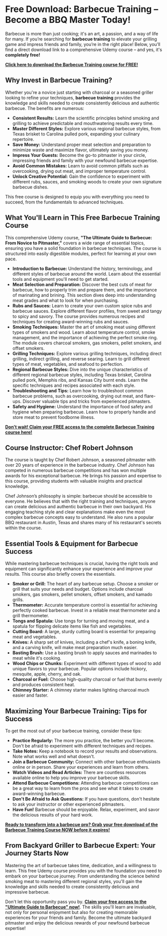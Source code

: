 # Free Download: Barbecue Training – Become a BBQ Master Today!

Barbecue is more than just cooking; it's an art, a passion, and a way of life for many. If you’re searching for **barbecue training** to elevate your grilling game and impress friends and family, you’re in the right place! Below, you’ll find a direct download link to a comprehensive Udemy course – and yes, it's **completely free!**

[**Click here to download the Barbecue Training course for FREE!**](https://udemywork.com/barbecue-training)

## Why Invest in Barbecue Training?

Whether you're a novice just starting with charcoal or a seasoned griller looking to refine your techniques, **barbecue training** provides the knowledge and skills needed to create consistently delicious and authentic barbecue. The benefits are numerous:

*   **Consistent Results:** Learn the scientific principles behind smoking and grilling to achieve predictable and mouthwatering results every time.
*   **Master Different Styles:** Explore various regional barbecue styles, from Texas brisket to Carolina pulled pork, expanding your culinary repertoire.
*   **Save Money:** Understand proper meat selection and preparation to minimize waste and maximize flavor, ultimately saving you money.
*   **Impress Your Guests:** Become the go-to pitmaster in your circle, impressing friends and family with your newfound barbecue expertise.
*   **Avoid Common Mistakes:** Learn to avoid common pitfalls such as overcooking, drying out meat, and improper temperature control.
*   **Unlock Creative Potential:** Gain the confidence to experiment with different rubs, sauces, and smoking woods to create your own signature barbecue dishes.

This free course is designed to equip you with everything you need to succeed, from the fundamentals to advanced techniques.

## What You'll Learn in This Free Barbecue Training Course

This comprehensive Udemy course, **"The Ultimate Guide to Barbecue: From Novice to Pitmaster,"** covers a wide range of essential topics, ensuring you have a solid foundation in barbecue techniques. The course is structured into easily digestible modules, perfect for learning at your own pace.

*   **Introduction to Barbecue:** Understand the history, terminology, and different styles of barbecue around the world. Learn about the essential tools and equipment you'll need to get started.
*   **Meat Selection and Preparation:** Discover the best cuts of meat for barbecue, how to properly trim and prepare them, and the importance of marinating and brining. This section dives deep into understanding meat grades and what to look for when purchasing.
*   **Rubs and Sauces:** Learn to create your own custom spice rubs and barbecue sauces. Explore different flavor profiles, from sweet and tangy to spicy and savory. The course provides numerous recipes and techniques for creating award-winning rubs and sauces.
*   **Smoking Techniques:** Master the art of smoking meat using different types of smokers and wood. Learn about temperature control, smoke management, and the importance of achieving the perfect smoke ring. The module covers charcoal smokers, gas smokers, pellet smokers, and offset smokers.
*   **Grilling Techniques:** Explore various grilling techniques, including direct grilling, indirect grilling, and reverse searing. Learn to grill different types of meat, vegetables, and seafood to perfection.
*   **Regional Barbecue Styles:** Dive into the unique characteristics of different regional barbecue styles, including Texas brisket, Carolina pulled pork, Memphis ribs, and Kansas City burnt ends. Learn the specific techniques and recipes associated with each style.
*   **Troubleshooting and Tips:** Learn how to troubleshoot common barbecue problems, such as overcooking, drying out meat, and flare-ups. Discover valuable tips and tricks from experienced pitmasters.
*   **Safety and Hygiene:** Understand the importance of food safety and hygiene when preparing barbecue. Learn how to properly handle and store meat to prevent foodborne illness.

[**Don't wait! Claim your FREE access to the complete Barbecue Training course here!**](https://udemywork.com/barbecue-training)

## Course Instructor: Chef Robert Johnson

The course is taught by Chef Robert Johnson, a seasoned pitmaster with over 20 years of experience in the barbecue industry. Chef Johnson has competed in numerous barbecue competitions and has won multiple awards for his exceptional barbecue. He brings his passion and expertise to this course, providing students with valuable insights and practical knowledge.

Chef Johnson’s philosophy is simple: barbecue should be accessible to everyone. He believes that with the right training and techniques, anyone can create delicious and authentic barbecue in their own backyard. His engaging teaching style and clear explanations make even the most complex barbecue concepts easy to understand. He also runs a popular BBQ restaurant in Austin, Texas and shares many of his restaurant's secrets within the course.

## Essential Tools & Equipment for Barbecue Success

While mastering barbecue techniques is crucial, having the right tools and equipment can significantly enhance your experience and improve your results. This course also briefly covers the essentials.

*   **Smoker or Grill:** The heart of any barbecue setup. Choose a smoker or grill that suits your needs and budget. Options include charcoal smokers, gas smokers, pellet smokers, offset smokers, and kamado grills.
*   **Thermometer:** Accurate temperature control is essential for achieving perfectly cooked barbecue. Invest in a reliable meat thermometer and a grill thermometer.
*   **Tongs and Spatula:** Use tongs for turning and moving meat, and a spatula for flipping delicate items like fish and vegetables.
*   **Cutting Board:** A large, sturdy cutting board is essential for preparing meat and vegetables.
*   **Knives:** A sharp set of knives, including a chef's knife, a boning knife, and a carving knife, will make meat preparation much easier.
*   **Basting Brush:** Use a basting brush to apply sauces and marinades to meat while it's cooking.
*   **Wood Chips or Chunks:** Experiment with different types of wood to add unique flavors to your barbecue. Popular options include hickory, mesquite, apple, cherry, and oak.
*   **Charcoal or Fuel:** Choose high-quality charcoal or fuel that burns evenly and produces consistent heat.
*   **Chimney Starter:** A chimney starter makes lighting charcoal much easier and faster.

## Maximizing Your Barbecue Training: Tips for Success

To get the most out of your barbecue training, consider these tips:

*   **Practice Regularly:** The more you practice, the better you'll become. Don't be afraid to experiment with different techniques and recipes.
*   **Take Notes:** Keep a notebook to record your results and observations. Note what works well and what doesn't.
*   **Join a Barbecue Community:** Connect with other barbecue enthusiasts online or in person. Share your experiences and learn from others.
*   **Watch Videos and Read Articles:** There are countless resources available online to help you improve your barbecue skills.
*   **Attend Barbecue Competitions:** Attending barbecue competitions can be a great way to learn from the pros and see what it takes to create award-winning barbecue.
*   **Don't Be Afraid to Ask Questions:** If you have questions, don't hesitate to ask your instructor or other experienced pitmasters.
*   **Have Fun!** Barbecue should be enjoyable. Relax, experiment, and savor the delicious results of your hard work.

[**Ready to transform into a barbecue pro? Grab your free download of the Barbecue Training Course NOW before it expires!**](https://udemywork.com/barbecue-training)

## From Backyard Griller to Barbecue Expert: Your Journey Starts Now

Mastering the art of barbecue takes time, dedication, and a willingness to learn. This free Udemy course provides you with the foundation you need to embark on your barbecue journey. From understanding the science behind smoking meat to mastering different regional styles, you'll gain the knowledge and skills needed to create consistently delicious and impressive barbecue.

Don't let this opportunity pass you by. **[Claim your free access to the "Ultimate Guide to Barbecue" now!](https://udemywork.com/barbecue-training)**. The skills you'll learn are invaluable, not only for personal enjoyment but also for creating memorable experiences for your friends and family. Become the ultimate backyard pitmaster and enjoy the delicious rewards of your newfound barbecue expertise!
